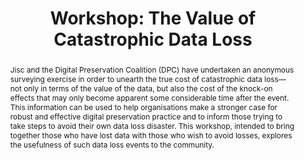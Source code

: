 ---
abstract: Jisc and the Digital Preservation Coalition (DPC) have undertaken an anonymous
  surveying exercise in order to unearth the true cost of catastrophic data loss—not
  only in terms of the value of the data, but also the cost of the knock-on effects
  that may only become apparent some considerable time after the event. This information
  can be used to help organisations make a stronger case for robust and effective
  digital preservation practice and to inform those trying to take steps to avoid
  their own data loss disaster. This workshop, intended to bring together those who
  have lost data with those who wish to avoid losses, explores the usefulness of such
  data loss events to the community.
creators:
- Paul Stokes
date: null
document_url: https://az659834.vo.msecnd.net/eventsairwesteuprod/production-inconference-public/c412bc3250f14080845eca46e1dd2a1f
grand_parent: iPRES
institutions:
- Jisc
keywords:
- sustainability
- cost
- value
- risk
- data
landing_page_url: null
language: eng
layout: publication
license: CC-BY 4.0 International
notes_url: null
parent: iPRES 2022
publication_type: workshop
size: null
slides_url: null
source_name: iPRES
stream_url: null
title: 'Workshop: The Value of Catastrophic Data Loss'
year: 2022
---